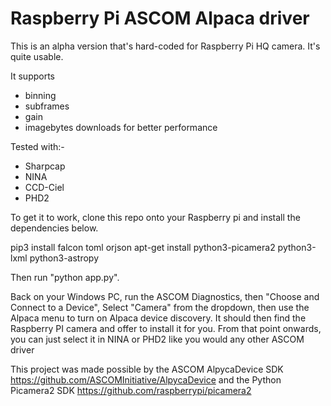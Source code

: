 # Raspberry Pi ASCOM Alpaca driver

This is an alpha version that's hard-coded for Raspberry Pi HQ camera. It's quite usable. 

It supports 
* binning
* subframes
* gain
* imagebytes downloads for better performance

Tested with:-
* Sharpcap
* NINA
* CCD-Ciel
* PHD2

To get it to work, clone this repo onto your Raspberry pi and install the dependencies below.

pip3 install falcon toml orjson
apt-get install python3-picamera2 python3-lxml python3-astropy

Then run "python app.py".

Back on your Windows PC, run the ASCOM Diagnostics, then "Choose and Connect to a Device", Select "Camera" from the dropdown, then use the Alpaca menu to turn on Alpaca device discovery. It should then find the Raspberry PI camera and offer to install it for you. From that point onwards, you can just select it in NINA or PHD2 like you would any other ASCOM driver

This project was made possible by the ASCOM AlpycaDevice SDK https://github.com/ASCOMInitiative/AlpycaDevice and the Python Picamera2 SDK https://github.com/raspberrypi/picamera2
